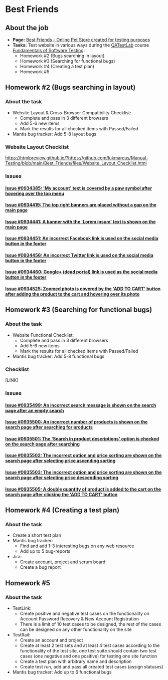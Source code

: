 # Best Friends

## About the job

- **Page:** [Best Friends - Online Pet Store created for testing purposes](http://opencart.qatestlab.net/)
- **Tasks:** Test website in various ways during the [QATestLab](https://en.training.qatestlab.com/) course [Fundamentals of Software Testing](https://en.training.qatestlab.com/course/software-testing-fundamentals/):
  - Homework #2 (Bugs searching in layout)
  - Homework #3 (Searching for functional bugs)
  - Homework #4 (Creating a test plan)
  - Homework #5

## Homework #2 (Bugs searching in layout)

### About the task

- Website Layout & Cross-Browser Compatibility Checklist:
  - Complete and pass in 3 different browsers
  - Add 5-6 new items
  - Mark the results for all checked items with Passed/Failed
- Mantis bug tracker: Add 5-8 layout bugs

### Website Layout Checklist

https://htmlpreview.github.io/?https://github.com/lukmarcus/Manual-Testing/blob/main/Best_Friends/files/Website_Layout_Checklist.html

### Issues

#### [Issue #0934385: 'My account' text is covered by a paw symbol after hovering over the top menu](/Best_Friends/files/0934385.md)

#### [Issue #0934419: The top right banners are placed without a gap on the main page](/Best_Friends/files/0934419.md)

#### [Issue #0934441: A banner with the 'Lorem ipsum' text is shown on the main page](/Best_Friends/files/0934441.md)

#### [Issue #0934451: An incorrect Facebook link is used on the social media button in the footer](/Best_Friends/files/0934451.md)

#### [Issue #0934456: An incorrect Twitter link is used on the social media button in the footer](/Best_Friends/files/0934456.md)

#### [Issue #0934460: Google+ (dead portal) link is used as the social media button in the footer](/Best_Friends/files/0934460.md)

#### [Issue #0934525: Zoomed photo is covered by the 'ADD TO CART' button after adding the product to the cart and hovering over its photo](/Best_Friends/files/0934525.md)

## Homework #3 (Searching for functional bugs)

### About the task

- Website Functional Checklist:
  - Complete and pass in 3 different browsers
  - Add 5-6 new items
  - Mark the results for all checked items with Passed/Failed
- Mantis bug tracker: Add 5-8 functional bugs

### Checklist

[LINK]

### Issues

#### [Issue #0935499: An incorrect search message is shown on the search page after an empty search](/Best_Friends/files/0935499.md)

#### [Issue #0935500: An incorrect number of products is shown on the search page after searching for products](/Best_Friends/files/0935500.md)

#### [Issue #0935501: The 'Search in product descriptions' option is checked on the search page after searching](/Best_Friends/files/0935501.md)

#### [Issue #0935502: The incorrect option and price sorting are shown on the search page after selecting price ascending sorting](/Best_Friends/files/0935502.md)

#### [Issue #0935503: The incorrect option and price sorting are shown on the search page after selecting price descending sorting](/Best_Friends/files/0935503.md)

#### [Issue #0935505: A double quantity of product is added to the cart on the search page after clicking the 'ADD TO CART' button](/Best_Friends/files/0935505.md)

## Homework #4 (Creating a test plan)

### About the task

- Create a short test plan
- Mantis bug tracker:
  - Find and add 1-3 interesting bugs on any web resource
  - Add up to 5 bug-reports
- Jira:
  - Create account, project and scrum board
  - Create a bug report

## Homework #5

### About the task

- TestLink:
  - Create positive and negative test cases on the functionality on Account Password Recovery & New Account Registration
  - There is a limit of 10 test cases to be designed, the rest of the cases can be designed on any other functionality on the site
- TestRail:
  - Create an account and project
  - Create at least 2 test sets and at least 4 test cases according to the functionality of the test site, one test suite should contain two test cases (one negative and one positive) for testing one site function
  - Create a test plan with arbitrary name and description
  - Create test run, add and pass all created test cases (assign statuses)
- Mantis bug tracker: Add up to 6 functional bugs
